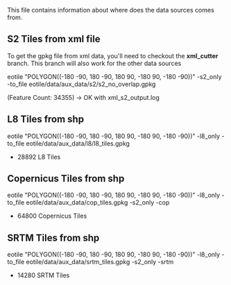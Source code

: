 <!--
Copyright (c) 2021 CS Group.

This file is part of EOTile.
See https://github.com/CS-SI/eotile for further info.

Licensed under the Apache License, Version 2.0 (the "License");
you may not use this file except in compliance with the License.
You may obtain a copy of the License at

    http://www.apache.org/licenses/LICENSE-2.0

Unless required by applicable law or agreed to in writing, software
distributed under the License is distributed on an "AS IS" BASIS,
WITHOUT WARRANTIES OR CONDITIONS OF ANY KIND, either express or implied.
See the License for the specific language governing permissions and
limitations under the License.
-->
This file contains information about where does the data sources comes from.

## S2 Tiles from xml file

To get the gpkg file from xml data, you'll need to checkout the **xml_cutter** branch.
This branch will also work for the other data sources

eotile "POLYGON((-180 -90, 180 -90, 180 90, -180 90, -180 -90))" -s2_only -to_file eotile/data/aux_data/s2/s2_no_overlap.gpkg 

(Feature Count: 34355) -> OK with xml_s2_output.log

## L8 Tiles from shp

eotile "POLYGON((-180 -90, 180 -90, 180 90, -180 90, -180 -90))" -l8_only -to_file eotile/data/aux_data/l8/l8_tiles.gpkg 

- 28892 L8 Tiles

## Copernicus Tiles from shp

eotile "POLYGON((-180 -90, 180 -90, 180 90, -180 90, -180 -90))" -l8_only -to_file eotile/data/aux_data/cop_tiles.gpkg -s2_only -cop

- 64800 Copernicus Tiles

## SRTM Tiles from shp

eotile "POLYGON((-180 -90, 180 -90, 180 90, -180 90, -180 -90))" -l8_only -to_file eotile/data/aux_data/srtm_tiles.gpkg -s2_only -srtm

- 14280 SRTM Tiles

